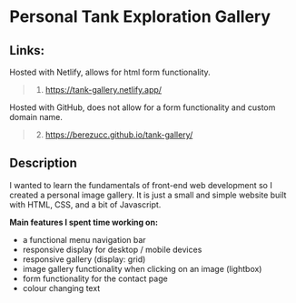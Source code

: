 # Personal Tank Exploration Gallery

## Links:
Hosted with Netlify, allows for html form functionality.
> 1) https://tank-gallery.netlify.app/

Hosted with GitHub, does not allow for a form functionality and custom domain name.
> 2) https://berezucc.github.io/tank-gallery/

## Description
I wanted to learn the fundamentals of front-end web development so I created a personal image gallery. It is just a small and simple website built with HTML, CSS, and a bit of Javascript.  

**Main features I spent time working on:**
  - a functional menu navigation bar
  - responsive display for desktop / mobile devices
  - responsive gallery (display: grid)
  - image gallery functionality when clicking on an image (lightbox)
  - form functionality for the contact page
  - colour changing text
